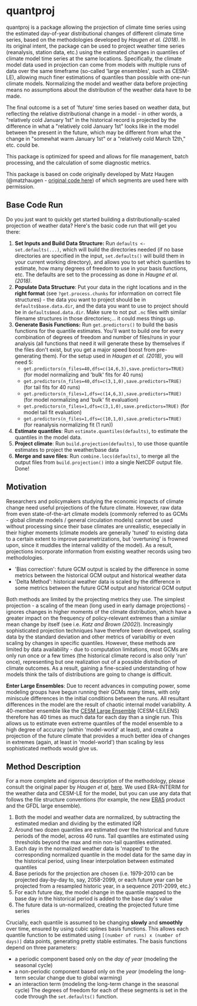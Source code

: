 # quantproj

quantproj is a package allowing the projection of climate time series using the estimated day-of-year distributional changes of different climate time series, based on the methodologies developed by _Haugen et al. (2018)_. In its original intent, the package can be used to project weather time series (reanalysis, station data, etc.) using the estimated changes in quantiles of climate model time series at the same locations. Specifically, the climate model data used in projection can come from models with multiple runs of data over the same timeframe (so-called 'large ensembles', such as CESM-LE), allowing much finer estimations of quantiles than possible with one-run climate models. Normalizing the model and weather data before projecting means no assumptions about the distribution of the weather data have to be made. 

The final outcome is a set of 'future' time series based on weather data, but reflecting the relative distributional change in a model - in other words, a "relatively cold January 1st" in the historical record is projected by the difference in what a "relatively cold January 1st" looks like in the model between the present in the future, which may be different from what the change in "somewhat warm January 1st" or a "relatively cold March 12th," etc. could be. 

This package is optimized for speed and allows for file management, batch processing, and the calculation of some diagnostic metrics. 

This package is based on code originally developed by Matz Haugen (@matzhaugen - [original code here](https://github.com/matzhaugen/future-climate-emulations-analysis)) of which segments are used here with permission.

## Base Code Run
Do you just want to quickly get started building a distributionally-scaled projection of weather data? Here's the basic code run that will get you there:

1. **Set Inputs and Build Data Structure:** Run `defaults <- set.defaults(...)`, which will build the directories needed (if no base directories are specified in the input, `set.defaults()` will build them in your current working directory), and allows you to set which quantiles to estimate, how many degrees of freedom to use in your basis functions, etc. The defaults are set to the processing as done in _Haugne et al. (2018)_. 
2. **Populate Data Structure**: Put your data in the right locations and in the **right format** (see `?get.process.chunks` for information on correct file structures) - the data you want to project should be in `defaults$base.data.dir`, and the data you want to use to project should be in `defaults$mod.data.dir`. Make sure to not put `.nc` files with similar filename structures in those directories;... it could mess things up. 
3. **Generate Basis Functions:** Run `get.predictors()` to build the basis functions for the quantile estimates. You'll want to build one for every combination of degrees of freedom and number of files/runs in your analysis (all functions that need it will generate these by themselves if the files don't exist, but you get a major speed boost from pre-generating them). For the setup used in _Haugen et al. (2018)_, you will need 5: 
   - `get.predictors(n_files=40,dfs=c(14,6,3),save.predictors=TRUE)` (for model normalizing and 'bulk' fits for 40 runs)
   - `get.predictors(n_files=40,dfs=c(3,1,0),save.predictors=TRUE)` (for tail fits for 40 runs)
   - `get.predictors(n_files=1,dfs=c(14,6,3),save.predictors=TRUE)` (for model normalizing and 'bulk' fit evaluation)
   - `get.predictors(n_files=1,dfs=c(3,1,0),save.predictors=TRUE)` (for model tail fit evaluation) 
   - `get.predictors(n_files=1,dfs=c(10,1,0),save.predictors=TRUE)` (for reanalysis normalizing fit (1 run)) 
4. **Estimate quantiles**: Run `estimate.quantiles(defaults)`, to estimate the quantiles in the model data.
5. **Project climate**: Run `build.projection(defaults)`, to use those quantile estimates to project the weather/base data
6. **Merge and save files**: Run `combine.locs(defaults)`, to merge all the output files from `build.projection()` into a single NetCDF output file. Done! 


## Motivation
Researchers and policymakers studying the economic impacts of climate change need useful projections of the future climate. However, raw data from even state-of-the-art climate models (commonly referred to as GCMs - global climate models / general circulation models) cannot be used without processing since their base climates are unrealistic, esepecially in their higher moments (climate models are generally 'tuned' to existing data to a certain extent to improve parametrizations, but 'overtuning' is frowned upon, since it muddles the internal validity of the model). As a result, projections incorporate information from existing weather records using two methodologies. 

- 'Bias correction': future GCM output is scaled by the difference in some metrics between the historical GCM output and historical weather data
- 'Delta Method': historical weather data is scaled by the difference in some metrics between the future GCM output and historical GCM output

Both methods are limited by the projecting metrics they use. The simplest projection - a scaling of the mean (long used in early damage projections) - ignores changes in higher moments of the climate distribution, which have a greater impact on the frequency of policy-relevant extremes than a similar mean change by itself (see i.e. _Katz and Brown (2002)_). Increasingly sophisticated projection techniques have therefore been developed, scaling data by the standard deviation and other metrics of variabiltiy or even scaling by changes in specific quantiles. However, these methods are limited by data availability - due to computation limitations, most GCMs are only run once or a few times (the historical climate record is also only 'run' once), representing but one realization out of a possible distribution of climate outcomes. As a result, gaining a fine-scaled understanding of how models think the tails of distributions are going to change is difficult. 

**Enter Large Ensembles**: Due to recent advances in computing power, some modeling groups have begun running their GCMs many times, with only miniscule differences in the initial conditions between the runs. All resultant differences in the model are the result of chaotic internal model variability. A 40-member ensemble like the [CESM Large Ensemble](http://www.cesm.ucar.edu/projects/community-projects/LENS/) (CESM-LE/LENS) therefore has 40 times as much data for each day than a single run. This allows us to estimate even extreme quantiles of the model ensemble to a high degree of accuracy (within 'model-world' at least), and create a projection of the future climate that provides a much better idea of changes in extremes (again, at least in 'model-world') than scaling by less sophisticated methods would give us. 

## Method Description
For a more complete and rigorous description of the methodology, please consult the original paper by _Haugen et al_, [here](https://journals.ametsoc.org/doi/abs/10.1175/JCLI-D-17-0782.1). We used ERA-INTERIM for the weather data and CESM-LE for the model, but you can use any data that follows the file structure conventions (for example, the new [ERA5](https://www.ecmwf.int/en/forecasts/datasets/archive-datasets/reanalysis-datasets/era5) product and the GFDL large ensemble).  

1. Both the model and weather data are normalized, by subtracting the estimated median and dividing by the estimated IQR
2. Around two dozen quantiles are estimated over the historical and future periods of the model, across 40 runs. Tail quantiles are estimated using thresholds beyond the max and min non-tail quantiles estimated.
3. Each day in the normalized weather data is 'mapped' to the corresponding normalized quantile in the model data for the same day in the historical period, using linear interpolation between estimated quantiles
4. Base periods for the projection are chosen (i.e. 1979-2010 can be projected day-by-day to, say, 2058-2099, or each future year can be projected from a resampled historic year, in a sequence 2011-2099, etc.) 
5. For each future day, the model change in the quantile mapped to the base day in the historical period is added to the base day's value
6. The future data is un-normalized, creating the projected future time series

Crucially, each quantile is assumed to be changing **slowly** and **smoothly** over time, ensured by using cubic splines basis functions. This allows each quantile function to be estimated using `[(number of runs) x (number of days)]` data points, generating pretty stable estimates. The basis functions depend on three parameters:
- a periodic component based only on the _day of year_ (modeling the seasonal cycle)
- a non-periodic component based only on the _year_ (modeling the long-term secular change due to global warming)
- an interaction term (modeling the long-term change in the seasonal cycle)
The degrees of freedom for each of these segments is set in the code through the `set.defaults()` function. 






